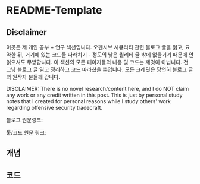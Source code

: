 # README-Template

## Disclaimer&#x20;

이곳은 제 개인 공부 + 연구 섹션입니다. 오펜시브 시큐리티 관련 블로그 글을 읽고, 요약한 뒤, 거기에 있는 코드들 따라치기 - 정도의 낮은 퀄리티 글 밖에 없을거기 때문에 안 읽으셔도 무방합니다. 이 섹션의 모든 페이지들의 내용 및 코드는 제것이 아닙니다. 전 그냥 블로그 글 읽고 정리하고 코드 따라쳤을 뿐입니다. 모든 크레딧은 당연히 블로그 글의 원작자 분들께 갑니다.

DISCLAIMER: There is no novel research/content here, and I do NOT claim any work or any credit written in this post. This is just by personal study notes that I created for personal reasons while I study others' work regarding offensive security tradecraft.&#x20;

블로그 원문링크:&#x20;

툴/코드 원문 링크:&#x20;

## 개념&#x20;



## 코드&#x20;

